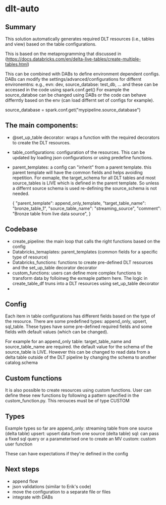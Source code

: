 # dlt-auto

## Summary
This solution automatically generates required DLT resources (i.e., tables and view) based on the table configurations.

This is based on the metaprogramming that discussed in (https://docs.databricks.com/en/delta-live-tables/create-multiple-tables.html)

This can be combined with DABs to define environment dependent configs. DABs can modify the settings/advanced/configurations for differnt environemtns: e.g., evn: dev, source_databse: test_db, ... and these can be accessed in the code using spark.conf.get()
For example the source_databse can be changed using DABs or the code can behave differntly based on the env (can load differnt set of configs for example). 

source_database = spark.conf.get("mypipeline.source_database")


## The main components:

- @set_up_table decorator:  wraps a function with the required decorators to create the DLT resources.
- table_configurations: configuration of the resources. This can be updated by loading json configurations or using predefine functions.
- parent_templates: a config can "inherit" from a parent template. this parent template will have the common fields and helps avoiding repetition. For exmaple, the target_schema for all DLT tables and most source_tables is LIVE which is defined in the parent template. So unless a differnt source schema is used re-defining the source_schema is not needed.

  {
  "parent_template": append_only_template,
  "target_table_name": "bronze_table_1",
  "source_table_name": "streaming_source",
  "comment": "Bronze table from live data source",
}

## Codebase
- create_pipeline: the main loop that calls the right functions based on the config
- Databricks_temaplates: parent_templates (common fields for a specific type of resource)
- Databricks_functions: functions to create pre-defined DLT resources and the set_up_table decorator decorator
- custom_functions: users can define more complex functions to transform data by folloinwg the exmaple pattern here. The logic in create_table_df truns into a DLT resources using set_up_table decorator
- 

## Config
Each item in table configurations has different fields based on the type of the resource. 
There are some predefined types: append_only, upsert, sql_table.
These types have some pre-defined required fields and some fields with default values (which can be changed). 

For example for an append_only table: target_table_name and source_table_name are required. the default value for the schema of the source_table is LIVE. However this can be changed to read data from a delta table outside of the DLT pipeline by changing the schema to another catalog.schema

## Custom functions
It is also possible to create resources using custom functions. User can define these new functions by following a pattern specified in the custom_function.py. This rerouces must be of type CUSTOM

## Types
Example types so far are
append_only: streaming table from one source (delta table)
upsert: upsert data from one source (delta table)
sql: can pass a fixed sql query or a parameterised one to create an MV
custom: custom user function  

These can have expectations if they're defined in the config


## Next steps
- append flow
- json validations (similar to Erik's code)
- move the configuration to a separate file or files
- integrate with DABs


